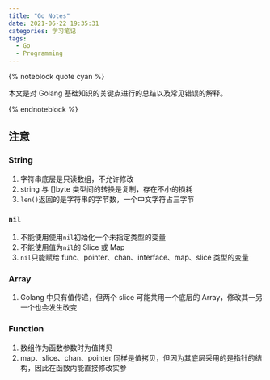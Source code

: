 ```yaml
---
title: "Go Notes"
date: 2021-06-22 19:35:31
categories: 学习笔记
tags:
  - Go
  - Programming
---
```


{% noteblock quote cyan %}

本文是对 Golang 基础知识的关键点进行的总结以及常见错误的解释。

{% endnoteblock %}

<!-- more -->

## 注意

### String

1. 字符串底层是只读数组，不允许修改
2. string 与 []byte 类型间的转换是复制，存在不小的损耗
3. `len()`返回的是字符串的字节数，一个中文字符占三字节

### `nil`

1. 不能使用使用`nil`初始化一个未指定类型的变量
2. 不能使用值为`nil`的 Slice 或 Map
3. `nil`只能赋给 func、pointer、chan、interface、map、slice 类型的变量

### Array

1. Golang 中只有值传递，但两个 slice 可能共用一个底层的 Array，修改其一另一个也会发生改变

### Function

1. 数组作为函数参数时为值拷贝
2. map、slice、chan、pointer 同样是值拷贝，但因为其底层采用的是指针的结构，因此在函数内能直接修改实参
